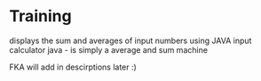 # Training
displays the sum and averages of input numbers using JAVA
input calculator java - is simply a average and sum machine

FKA will add in descirptions later :)
